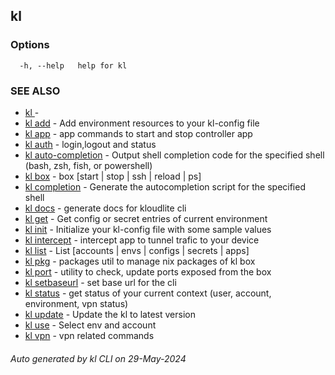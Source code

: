 ## kl





### Options

```
  -h, --help   help for kl

```

### SEE ALSO

* [kl ](kl_.md)  - 
* [kl add](kl_add.md)  - Add environment resources to your kl-config file
* [kl app](kl_app.md)  - app commands to start and stop controller app
* [kl auth](kl_auth.md)  - login,logout and status
* [kl auto-completion](kl_auto-completion.md)  - Output shell completion code for the specified shell (bash, zsh, fish, or powershell)
* [kl box](kl_box.md)  - box [start | stop | ssh | reload | ps]
* [kl completion](kl_completion.md)  - Generate the autocompletion script for the specified shell
* [kl docs](kl_docs.md)  - generate docs for kloudlite cli
* [kl get](kl_get.md)  - Get config or secret entries of current environment
* [kl init](kl_init.md)  - Initialize your kl-config file with some sample values
* [kl intercept](kl_intercept.md)  - intercept app to tunnel trafic to your device
* [kl list](kl_list.md)  - List [accounts | envs | configs | secrets | apps]
* [kl pkg](kl_pkg.md)  - packages util to manage nix packages of kl box
* [kl port](kl_port.md)  - utility to check, update ports exposed from the box
* [kl setbaseurl](kl_setbaseurl.md)  - set base url for the cli
* [kl status](kl_status.md)  - get status of your current context (user, account, environment, vpn status)
* [kl update](kl_update.md)  - Update the kl to latest version
* [kl use](kl_use.md)  - Select env and account
* [kl vpn](kl_vpn.md)  - vpn related commands

###### Auto generated by kl CLI on 29-May-2024
